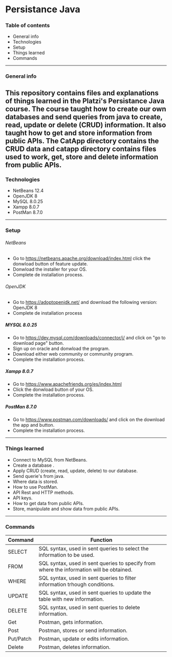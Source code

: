# Persistance Java
### Table of contents
- General info
- Technologies
- Setup
- Things learned
- Commands


------------

### General info

This repository contains files and explanations of things learned in the Platzi's Persistance Java course. The course taught how to create our own databases and send queries from java to create, read, update or delete (CRUD) information. It also taught how to get and store information from public APIs. The CatApp directory contains the CRUD data and catapp directory contains files used to work, get, store and delete information from public APIs.
------------

### Technologies
- NetBeans 12.4
- OpenJDK 8
- MySQL 8.0.25
- Xampp 8.0.7
- PostMan 8.7.0

------------

### Setup

###### NetBeans
-  Go to https://netbeans.apache.org/download/index.html click the donwload button of feature update.
-  Donwload the installer for your OS.
-  Complete de installation process.

###### OpenJDK
- Go to https://adoptopenjdk.net/ and download the following version: OpenJDK 8
- Complete de installation process

##### MYSQL 8.0.25
- Go to https://dev.mysql.com/downloads/connector/j/ and click on "go to download page" button.
- Sign up on oracle and donwload the program.
- Download either web community or community program.
- Complete the installation process.

##### Xampp 8.0.7
- Go to https://www.apachefriends.org/es/index.html 
- Click the donwload button of your OS.
- Complete the installation process.

##### PostMan 8.7.0
- Go to https://www.postman.com/downloads/ and click on the download the app and button.
- Complete the installation process.


------------
### Things learned
- Connect to MySQL from NetBeans.
- Create a database .
- Apply CRUD (create, read, update, delete) to our database.
- Send querie's from java.
- Where data is stored.
- How to use PostMan.
- API Rest and HTTP methods.
- API keys.
- How to get data from public APIs.
- Store, manipulate and show data from public APIs.



------------
### Commands
|  Command | Function  |
| ------------ | ------------ |
| SELECT | SQL syntax, used in sent queries to select the information to be used.   |
| FROM | SQL syntax, used in sent queries to specify from where the information will be obtained. |
| WHERE | SQL syntax, used in sent queries to filter information trhough conditions.|
| UPDATE | SQL syntax, used in sent queries to update the table with new information.|
| DELETE | SQL syntax, used in sent queries to delete information.|
| Get | Postman, gets information.|
| Post | Postman, stores or send information.|
| Put/Patch | Postman, update or edits information.|
| Delete | Postman, deletes information.|

